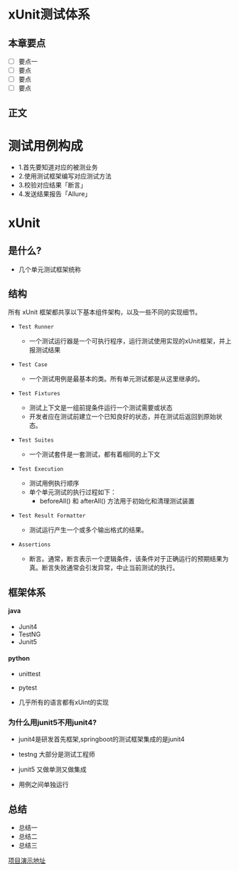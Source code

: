 
# xUnit测试体系
## 本章要点
- [ ] 要点一
- [ ] 要点
- [ ] 要点
- [ ] 要点

## 正文




# 测试用例构成
- 1.首先要知道对应的被测业务
- 2.使用测试框架编写对应测试方法
- 3.校验对应结果「断言」
- 4.发送结果报告「Allure」


# xUnit
## 是什么?

- 几个单元测试框架统称

## 结构
所有 xUnit 框架都共享以下基本组件架构，以及一些不同的实现细节。
- `Test Runner`
    - 一个测试运行器是一个可执行程序，运行测试使用实现的xUnit框架，并上报测试结果

- `Test Case`
    - 一个测试用例是最基本的类。所有单元测试都是从这里继承的。

- `Test Fixtures`
    - 测试上下文是一组前提条件运行一个测试需要或状态
    - 开发者应在测试前建立一个已知良好的状态，并在测试后返回到原始状态。

- `Test Suites`
    - 一个测试套件是一套测试，都有着相同的上下文

- `Test Execution`
    - 测试用例执行顺序
    - 单个单元测试的执行过程如下：
        -  beforeAll() 和 afterAll() 方法用于初始化和清理测试装置

- `Test Result Formatter`
    - 测试运行产生一个或多个输出格式的结果。

- `Assertions`  
    - 断言。通常，断言表示一个逻辑条件，该条件对于正确运行的预期结果为真。断言失败通常会引发异常，中止当前测试的执行。

## 框架体系

#### java
- Junit4
- TestNG
- Junit5

#### python
- unittest
- pytest

- 几乎所有的语言都有xUint的实现


### 为什么用junit5不用junit4?

- junit4是研发首先框架,springboot的测试框架集成的是junit4
- testng 大部分是测试工程师
- junit5 又做单测又做集成

- 用例之间单独运行




## 总结
- 总结一
- 总结二
- 总结三


[项目演示地址](https://github.com/testeru-pro/junit5-demo/tree/main/junit5-basic)
